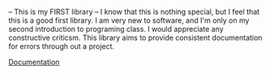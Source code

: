 – This is my FIRST library –
I know that this is nothing special, but I feel that this is a good first library.
I am very new to software, and I'm only on my second introduction to programing class.
I would appreciate any constructive criticsm.
This library aims to provide consistent documentation for errors through out a project.



[Documentation](https://drbpatch5707.github.io/Error-Report-Library/)
